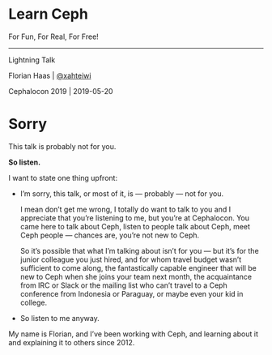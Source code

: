 # Learn Ceph

For Fun, For Real, For Free!

* * *

Lightning Talk

Florian Haas | [@xahteiwi](https://twitter.com/xahteiwi)

Cephalocon 2019 | 2019-05-20


<!-- .slide: data-timing="60" -->
# Sorry <!-- .element class="hidden" -->
This talk is probably not for you.  <!-- .element class="fragment" -->

**So listen.**  <!-- .element class="fragment" -->

<!-- Note -->

I want to state one thing upfront:

* I’m sorry, this talk, or most of it, is — probably — not for you.

  I mean don’t get me wrong, I totally do want to talk to you and I
  appreciate that you’re listening to me, but you’re at
  Cephalocon. You came here to talk about Ceph, listen to people talk
  about Ceph, meet Ceph people — chances are, you’re not new to Ceph.

  So it’s possible that what I’m talking about isn’t for you — but
  it’s for the junior colleague you just hired, and for whom travel
  budget wasn’t sufficient to come along, the fantastically capable
  engineer that will be new to Ceph when she joins your team next
  month, the acquaintance from IRC or Slack or the mailing list who
  can’t travel to a Ceph conference from Indonesia or Paraguay, or
  maybe even your kid in college.

* So listen to me anyway.

My name is Florian, and I’ve been working with Ceph, and learning
about it and explaining it to others since 2012.
